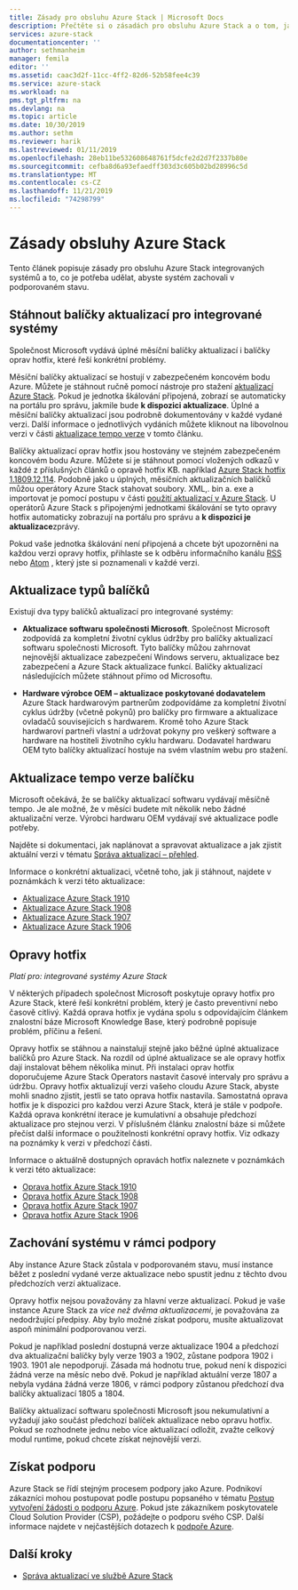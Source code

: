 ```yaml
---
title: Zásady pro obsluhu Azure Stack | Microsoft Docs
description: Přečtěte si o zásadách pro obsluhu Azure Stack a o tom, jak zachovat integrovaný systém v podporovaném stavu.
services: azure-stack
documentationcenter: ''
author: sethmanheim
manager: femila
editor: ''
ms.assetid: caac3d2f-11cc-4ff2-82d6-52b58fee4c39
ms.service: azure-stack
ms.workload: na
pms.tgt_pltfrm: na
ms.devlang: na
ms.topic: article
ms.date: 10/30/2019
ms.author: sethm
ms.reviewer: harik
ms.lastreviewed: 01/11/2019
ms.openlocfilehash: 28eb11be532608648761f5dcfe2d2d7f2337b80e
ms.sourcegitcommit: cefba8d6a93efaedff303d3c605b02bd28996c5d
ms.translationtype: MT
ms.contentlocale: cs-CZ
ms.lasthandoff: 11/21/2019
ms.locfileid: "74298799"
---
```

# <a name="azure-stack-servicing-policy"></a>Zásady obsluhy Azure Stack

Tento článek popisuje zásady pro obsluhu Azure Stack integrovaných systémů a to, co je potřeba udělat, abyste systém zachovali v podporovaném stavu.

## <a name="download-update-packages-for-integrated-systems"></a>Stáhnout balíčky aktualizací pro integrované systémy

Společnost Microsoft vydává úplné měsíční balíčky aktualizací i balíčky oprav hotfix, které řeší konkrétní problémy.

Měsíční balíčky aktualizací se hostují v zabezpečeném koncovém bodu Azure. Můžete je stáhnout ručně pomocí nástroje pro stažení [aktualizací Azure Stack](https://aka.ms/azurestackupdatedownload). Pokud je jednotka škálování připojená, zobrazí se automaticky na portálu pro správu, jakmile bude **k dispozici aktualizace**. Úplné a měsíční balíčky aktualizací jsou podrobně dokumentovány v každé vydané verzi. Další informace o jednotlivých vydáních můžete kliknout na libovolnou verzi v části [aktualizace tempo verze](#update-package-release-cadence) v tomto článku.

Balíčky aktualizací oprav hotfix jsou hostovány ve stejném zabezpečeném koncovém bodu Azure. Můžete si je stáhnout pomocí vložených odkazů v každé z příslušných článků o opravě hotfix KB. například [Azure Stack hotfix 1.1809.12.114](https://support.microsoft.com/help/4481548/azure-stack-hotfix-1-1809-12-114). Podobně jako u úplných, měsíčních aktualizačních balíčků můžou operátory Azure Stack stahovat soubory. XML,. bin a. exe a importovat je pomocí postupu v části [použití aktualizací v Azure Stack](azure-stack-apply-updates.md). U operátorů Azure Stack s připojenými jednotkami škálování se tyto opravy hotfix automaticky zobrazují na portálu pro správu a **k dispozici je aktualizace**zprávy.

Pokud vaše jednotka škálování není připojená a chcete být upozorněni na každou verzi opravy hotfix, přihlaste se k odběru informačního kanálu [RSS](https://support.microsoft.com/app/content/api/content/feeds/sap/en-us/32d322a8-acae-202d-e9a9-7371dccf381b/rss) nebo [Atom](https://support.microsoft.com/app/content/api/content/feeds/sap/en-us/32d322a8-acae-202d-e9a9-7371dccf381b/atom) , který jste si poznamenali v každé verzi.

## <a name="update-package-types"></a>Aktualizace typů balíčků

Existují dva typy balíčků aktualizací pro integrované systémy:

- **Aktualizace softwaru společnosti Microsoft**. Společnost Microsoft zodpovídá za kompletní životní cyklus údržby pro balíčky aktualizací softwaru společnosti Microsoft. Tyto balíčky můžou zahrnovat nejnovější aktualizace zabezpečení Windows serveru, aktualizace bez zabezpečení a Azure Stack aktualizace funkcí. Balíčky aktualizací následujících můžete stáhnout přímo od Microsoftu.

- **Hardware výrobce OEM – aktualizace poskytované dodavatelem** Azure Stack hardwarovým partnerům zodpovídáme za kompletní životní cyklus údržby (včetně pokynů) pro balíčky pro firmware a aktualizace ovladačů souvisejících s hardwarem. Kromě toho Azure Stack hardwaroví partneři vlastní a udržovat pokyny pro veškerý software a hardware na hostiteli životního cyklu hardwaru. Dodavatel hardwaru OEM tyto balíčky aktualizací hostuje na svém vlastním webu pro stažení.

## <a name="update-package-release-cadence"></a>Aktualizace tempo verze balíčku

Microsoft očekává, že se balíčky aktualizací softwaru vydávají měsíčně tempo. Je ale možné, že v měsíci budete mít několik nebo žádné aktualizační verze. Výrobci hardwaru OEM vydávají své aktualizace podle potřeby.

Najděte si dokumentaci, jak naplánovat a spravovat aktualizace a jak zjistit aktuální verzi v tématu [Správa aktualizací – přehled](azure-stack-updates.md).

Informace o konkrétní aktualizaci, včetně toho, jak ji stáhnout, najdete v poznámkách k verzi této aktualizace:

- [Aktualizace Azure Stack 1910](/azure-stack/operator/release-notes?view=azs-1910)
- [Aktualizace Azure Stack 1908](/azure-stack/operator/release-notes?view=azs-1908)
- [Aktualizace Azure Stack 1907](/azure-stack/operator/release-notes?view=azs-1907)
- [Aktualizace Azure Stack 1906](/azure-stack/operator/release-notes?view=azs-1906)

## <a name="hotfixes"></a>Opravy hotfix

*Platí pro: integrované systémy Azure Stack*

V některých případech společnost Microsoft poskytuje opravy hotfix pro Azure Stack, které řeší konkrétní problém, který je často preventivní nebo časově citlivý.  Každá oprava hotfix je vydána spolu s odpovídajícím článkem znalostní báze Microsoft Knowledge Base, který podrobně popisuje problém, příčinu a řešení.

Opravy hotfix se stáhnou a nainstalují stejně jako běžné úplné aktualizace balíčků pro Azure Stack. Na rozdíl od úplné aktualizace se ale opravy hotfix dají instalovat během několika minut. Při instalaci oprav hotfix doporučujeme Azure Stack Operators nastavit časové intervaly pro správu a údržbu. Opravy hotfix aktualizují verzi vašeho cloudu Azure Stack, abyste mohli snadno zjistit, jestli se tato oprava hotfix nastavila. Samostatná oprava hotfix je k dispozici pro každou verzi Azure Stack, která je stále v podpoře. Každá oprava konkrétní iterace je kumulativní a obsahuje předchozí aktualizace pro stejnou verzi. V příslušném článku znalostní báze si můžete přečíst další informace o použitelnosti konkrétní opravy hotfix. Viz odkazy na poznámky k verzi v předchozí části.

Informace o aktuálně dostupných opravách hotfix naleznete v poznámkách k verzi této aktualizace:

- [Oprava hotfix Azure Stack 1910](/azure-stack/operator/release-notes?view=azs-1910#hotfixes)
- [Oprava hotfix Azure Stack 1908](/azure-stack/operator/release-notes?view=azs-1908#hotfixes)
- [Oprava hotfix Azure Stack 1907](/azure-stack/operator/release-notes?view=azs-1907#hotfixes)
- [Oprava hotfix Azure Stack 1906](/azure-stack/operator/release-notes?view=azs-1906#hotfixes)

## <a name="keep-your-system-under-support"></a>Zachování systému v rámci podpory

Aby instance Azure Stack zůstala v podporovaném stavu, musí instance běžet z poslední vydané verze aktualizace nebo spustit jednu z těchto dvou předchozích verzí aktualizace.

Opravy hotfix nejsou považovány za hlavní verze aktualizací. Pokud je vaše instance Azure Stack za *více než dvěma aktualizacemi*, je považována za nedodržující předpisy. Aby bylo možné získat podporu, musíte aktualizovat aspoň minimální podporovanou verzi.

Pokud je například poslední dostupná verze aktualizace 1904 a předchozí dva aktualizační balíčky byly verze 1903 a 1902, zůstane podpora 1902 i 1903. 1901 ale nepodporují. Zásada má hodnotu true, pokud není k dispozici žádná verze na měsíc nebo dvě. Pokud je například aktuální verze 1807 a nebyla vydána žádná verze 1806, v rámci podpory zůstanou předchozí dva balíčky aktualizací 1805 a 1804.

Balíčky aktualizací softwaru společnosti Microsoft jsou nekumulativní a vyžadují jako součást předchozí balíček aktualizace nebo opravu hotfix. Pokud se rozhodnete jednu nebo více aktualizací odložit, zvažte celkový modul runtime, pokud chcete získat nejnovější verzi.

## <a name="get-support"></a>Získat podporu

Azure Stack se řídí stejným procesem podpory jako Azure. Podnikoví zákazníci mohou postupovat podle postupu popsaného v tématu [Postup vytvoření žádosti o podporu Azure](https://docs.microsoft.com/azure/azure-supportability/how-to-create-azure-support-request). Pokud jste zákazníkem poskytovatele Cloud Solution Provider (CSP), požádejte o podporu svého CSP. Další informace najdete v nejčastějších dotazech k [podpoře Azure](https://azure.microsoft.com/support/faq/).

## <a name="next-steps"></a>Další kroky

- [Správa aktualizací ve službě Azure Stack](azure-stack-updates.md)
